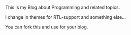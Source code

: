 This is my Blog about Programming and related topics.

I change in themes for RTL-support and something else...

You can fork this and use for your blog.
